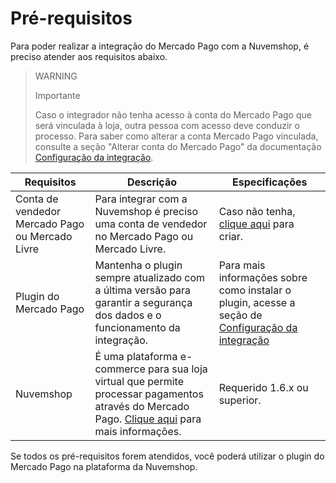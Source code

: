 # Pré-requisitos

Para poder realizar a integração do Mercado Pago com a Nuvemshop, é preciso atender aos requisitos abaixo.

> WARNING
>
> Importante
>
> Caso o integrador não tenha acesso à conta do Mercado Pago que será vinculada à loja, outra pessoa com acesso deve conduzir o processo. Para saber como alterar a conta Mercado Pago vinculada, consulte a seção "Alterar conta do Mercado Pago" da documentação [Configuração da integração](/developers/pt/docs/nuvemshop/integration).

| Requisitos | Descrição | Especificações |
|---|---|---|
| Conta de vendedor Mercado Pago ou Mercado Livre | Para integrar com a Nuvemshop é preciso uma conta de vendedor no Mercado Pago ou Mercado Livre. | Caso não tenha, [clique aqui](https://www.mercadopago[FAKER][URL][DOMAIN]/hub/registration/landing) para criar. |
| Plugin do Mercado Pago | Mantenha o plugin sempre atualizado com a última versão para garantir a segurança dos dados e o funcionamento da integração. | Para mais informações sobre como instalar o plugin, acesse a seção de [Configuração da integração](/developers/pt/docs/nuvemshop/integration) |
| Nuvemshop | É uma plataforma e-commerce para sua loja virtual que permite processar pagamentos através do Mercado Pago. [Clique aqui](https://www.nuvemshop.com.br/) para mais informações. | Requerido 1.6.x ou superior. |

Se todos os pré-requisitos forem atendidos, você poderá utilizar o plugin do Mercado Pago na plataforma da Nuvemshop.